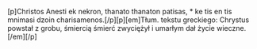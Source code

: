 [p]Christos Anesti ek nekron, thanato thanaton patisas, * ke tis en tis mnimasi dzoin charisamenos.[/p][p][em]Tłum. tekstu greckiego: Chrystus powstał z grobu, śmiercią śmierć zwyciężył i umarłym dał życie wieczne. [/em][/p]